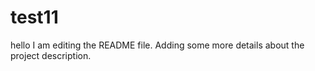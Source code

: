 # test11
hello
I am editing the README file. Adding some more details about the project description.
